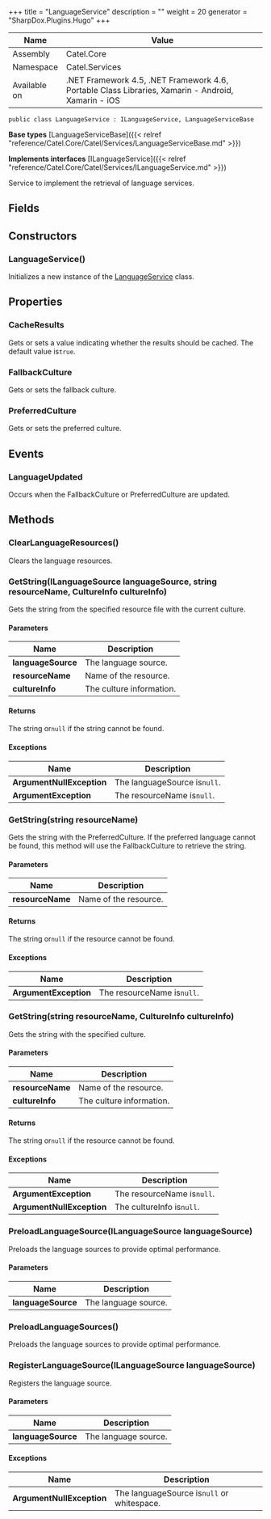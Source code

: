 

+++
title = "LanguageService" 
description = ""
weight = 20
generator = "SharpDox.Plugins.Hugo"
+++

Name|Value
---|---
Assembly|Catel.Core
Namespace|Catel.Services
Available on|.NET Framework 4.5, .NET Framework 4.6, Portable Class Libraries, Xamarin - Android, Xamarin - iOS

```
public class LanguageService : ILanguageService, LanguageServiceBase
```

**Base types**
[LanguageServiceBase]({{< relref "reference/Catel.Core/Catel/Services/LanguageServiceBase.md" >}})

**Implements interfaces**
[ILanguageService]({{< relref "reference/Catel.Core/Catel/Services/ILanguageService.md" >}})

Service to implement the retrieval of language services.

## Fields

## Constructors

### LanguageService()

Initializes a new instance of the [LanguageService](#) class.

## Properties

### CacheResults

Gets or sets a value indicating whether the results should be cached. The default value is`true`.

### FallbackCulture

Gets or sets the fallback culture.

### PreferredCulture

Gets or sets the preferred culture.

## Events

### LanguageUpdated

Occurs when the FallbackCulture or PreferredCulture are updated.

## Methods

### ClearLanguageResources()

Clears the language resources.

### GetString(ILanguageSource languageSource, string resourceName, CultureInfo cultureInfo)

Gets the string from the specified resource file with the current culture.

#### Parameters

Name|Description
---|---
**languageSource**|The language source.
**resourceName**|Name of the resource.
**cultureInfo**|The culture information.

#### Returns

The string or`null` if the string cannot be found.

#### Exceptions

Name|Description
---|---
**ArgumentNullException**|The languageSource is`null`.
**ArgumentException**|The resourceName is`null`.

### GetString(string resourceName)

Gets the string with the PreferredCulture. If the preferred language cannot be found, this method will use the FallbackCulture to retrieve the string.

#### Parameters

Name|Description
---|---
**resourceName**|Name of the resource.

#### Returns

The string or`null` if the resource cannot be found.

#### Exceptions

Name|Description
---|---
**ArgumentException**|The resourceName is`null`.

### GetString(string resourceName, CultureInfo cultureInfo)

Gets the string with the specified culture.

#### Parameters

Name|Description
---|---
**resourceName**|Name of the resource.
**cultureInfo**|The culture information.

#### Returns

The string or`null` if the resource cannot be found.

#### Exceptions

Name|Description
---|---
**ArgumentException**|The resourceName is`null`.
**ArgumentNullException**|The cultureInfo is`null`.

### PreloadLanguageSource(ILanguageSource languageSource)

Preloads the language sources to provide optimal performance.

#### Parameters

Name|Description
---|---
**languageSource**|The language source.

### PreloadLanguageSources()

Preloads the language sources to provide optimal performance.

### RegisterLanguageSource(ILanguageSource languageSource)

Registers the language source.

#### Parameters

Name|Description
---|---
**languageSource**|The language source.

#### Exceptions

Name|Description
---|---
**ArgumentNullException**|The languageSource is`null` or whitespace.

